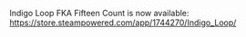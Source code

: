 Indigo Loop FKA Fifteen Count is now available:
https://store.steampowered.com/app/1744270/Indigo_Loop/
